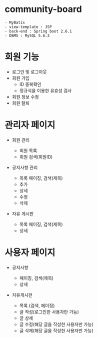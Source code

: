 # community-board
```
- MyBatis
- view-template : JSP
- back-end : Spring boot 2.6.1
- DBMS : MySQL 5.6.3
```

# 회원 기능
 - 로그인 및 로그아웃
 - 회원 가입
   - ID 중복확인
   - 정규식을 이용한 유효성 검사
 - 회원 정보 수정
 - 회원 탈퇴 
# 관리자 페이지
 - 회원 관리
   - 회원 목록
   - 회원 검색(회원ID)
  
 - 공지사항 관리
   - 목록 페이징, 검색(제목)
   - 추가
   - 상세
   - 수정
   - 삭제
  
 - 자유 게시판
   - 목록 페이징, 검색(제목)
   - 상세

# 사용자 페이지
 - 공지사항
   - 페이징, 검색(제목)
   - 상세
  
 - 자유게시판
   - 목록 (검색, 페이징)
   - 글 작성(로그인한 사용자만 가능)
   - 글 상세
   - 글 수정(해당 글을 작성한 사용자만 가능)
   - 글 삭제(해당 글을 작성한 사용자만 가능)
